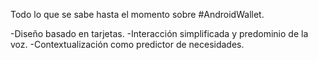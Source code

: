 Todo lo que se sabe hasta el momento sobre #AndroidWallet.

-Diseño basado en tarjetas.
-Interacción simplificada y predominio de la voz.
-Contextualización como predictor de necesidades.
